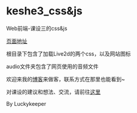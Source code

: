 # keshe3_css&js

 Web前端-课设三的css&js

[页面地址](https://keshe3.luckykeeper.site:13579)

根目录下包含了加载Live2d的两个css，以及网站图标

audio文件夹包含了网页使用的音频文件

欢迎来我的[博客](https://blog.luckykeeper.site:24680/)来做客，联系方式在那里也能看到~

对课设的建议和想法、交流，请前往[这里](https://blog.luckykeeper.site:24680/article/18)

By Luckykeeper
